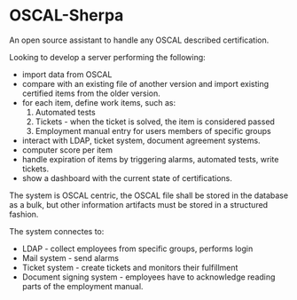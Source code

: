 # OSCAL-Sherpa
An open source assistant to handle any OSCAL described certification.

Looking to develop a server performing the following:
- import data from OSCAL
- compare with an existing file of another version and import existing certified items from the older version.
- for each item, define work items, such as:
    1. Automated tests
    2. Tickets - when the ticket is solved, the item is considered passed
    3. Employment manual entry for users members of specific groups
- interact with LDAP, ticket system, document agreement systems.
- computer score per item
- handle expiration of items by triggering alarms, automated tests, write tickets.
- show a dashboard with the current state of certifications.

The system is OSCAL centric, the OSCAL file shall be stored in the database as a bulk, but other information artifacts must be stored in a structured fashion.

The system connectes to:
- LDAP - collect employees from specific groups, performs login
- Mail system - send alarms
- Ticket system - create tickets and monitors their fulfillment
- Document signing system - employees have to acknowledge reading parts of the employment manual.
  
